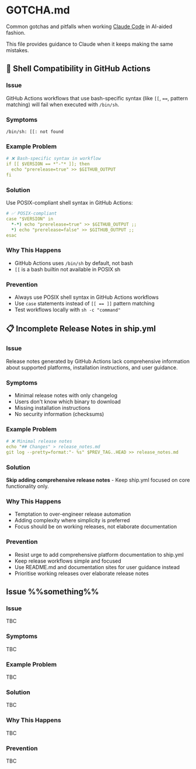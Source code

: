 # GOTCHA.md

Common gotchas and pitfalls when working [Claude Code](https://claude.ai/code) in AI-aided fashion.

This file provides guidance to Claude when it keeps making the same mistakes.

## 🐚 Shell Compatibility in GitHub Actions

### Issue
GitHub Actions workflows that use bash-specific syntax (like `[[`, `==`, pattern matching) will fail when executed with `/bin/sh`.

### Symptoms
```
/bin/sh: [[: not found
```

### Example Problem
```yaml
# ❌ Bash-specific syntax in workflow
if [[ $VERSION == *"-"* ]]; then
  echo "prerelease=true" >> $GITHUB_OUTPUT
fi
```

### Solution
Use POSIX-compliant shell syntax in GitHub Actions:
```yaml
# ✅ POSIX-compliant
case "$VERSION" in
  *-*) echo "prerelease=true" >> $GITHUB_OUTPUT ;;
  *) echo "prerelease=false" >> $GITHUB_OUTPUT ;;
esac
```

### Why This Happens
- GitHub Actions uses `/bin/sh` by default, not bash
- `[[` is a bash builtin not available in POSIX sh

### Prevention
- Always use POSIX shell syntax in GitHub Actions workflows
- Use `case` statements instead of `[[ == ]]` pattern matching
- Test workflows locally with `sh -c "command"`

## 📋 Incomplete Release Notes in ship.yml

### Issue
Release notes generated by GitHub Actions lack comprehensive information about supported platforms, installation instructions, and user guidance.

### Symptoms
- Minimal release notes with only changelog
- Users don't know which binary to download
- Missing installation instructions
- No security information (checksums)

### Example Problem
```yaml
# ❌ Minimal release notes
echo "## Changes" > release_notes.md
git log --pretty=format:"- %s" $PREV_TAG..HEAD >> release_notes.md
```

### Solution
**Skip adding comprehensive release notes** - Keep ship.yml focused on core functionality only.

### Why This Happens
- Temptation to over-engineer release automation
- Adding complexity where simplicity is preferred
- Focus should be on working releases, not elaborate documentation

### Prevention
- Resist urge to add comprehensive platform documentation to ship.yml
- Keep release workflows simple and focused
- Use README.md and documentation sites for user guidance instead
- Prioritise working releases over elaborate release notes

<!-- gotcha template -->
## Issue %%something%%

### Issue

TBC

### Symptoms

TBC

### Example Problem

TBC

### Solution

TBC

### Why This Happens

TBC

### Prevention

TBC
